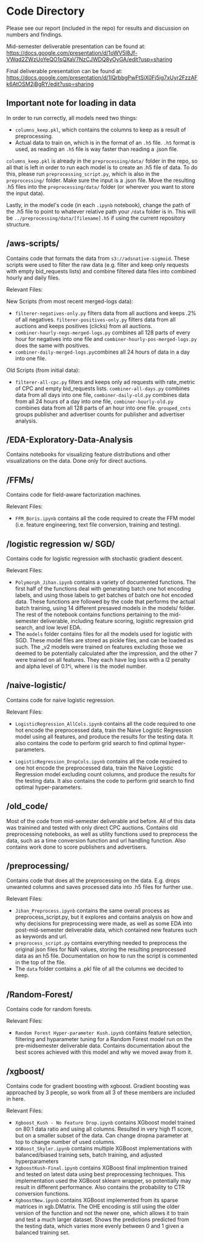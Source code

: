 # Code Directory
Please see our report (included in the repo) for results and discussion on numbers and findings.

Mid-semester deliverable presentation can be found at: https://docs.google.com/presentation/d/1oWV5I8Jf-VWqd2ZWzUoYeQO1sQXaV7NzCJWDQ8yOyGA/edit?usp=sharing

Final deliverable presentation can be found at: https://docs.google.com/presentation/d/1lQrbbgPwFtSiX0Fj5ig7xUyr2FzzAFk6AtOSM2jBgRY/edit?usp=sharing

## Important note for loading in data
In order to run correctly, all models need two things:
* `columns_keep.pkl`, which contains the columns to keep as a result of preprocessing.
* Actual data to train on, which is in the format of an `.h5` file. `.h5` format is used, as reading an `.h5` file is way faster than reading a .json file.

`columns_keep.pkl` is already in the `preprocessing/data/` folder in the repo, so all that is left in order to run each model is to create an .h5 file of data. To do this, please run `preprocessing_script.py`, which is also in the `preprocessing/` folder. Make sure the input is a .json file. Move the resulting .h5 files into the `preprocessing/data/` folder (or wherever you want to store the input data).

Lastly, in the model's code (in each `.ipynb` notebook), change the path of the .h5 file to point to whatever relative path your  `/data` folder is in. This will be `../preprocessing/data/[filename].h5` if using the current repository structure.


## /aws-scripts/
Contains code that formats the data from `s3://adsnative-sigmoid`. These scripts were used to filter the raw data (e.g. filter and keep only requests with empty bid_requests lists) and combine filtered data files into combined hourly and daily files.

Relevant Files:


New Scripts (from most recent merged-logs data):
* `filterer-negatives-only.py`	filters data from all auctions and keeps .2% of all negatives. `filterer-positives-only.py` filters data from all auctions and keeps positives (clicks) from all auctions.
* `combiner-hourly-negs-merged-logs.py` combines all 128 parts of every hour for negatives into one file and `combiner-hourly-pos-merged-logs.py`	does the same with positives.
* `combiner-daily-merged-logs.py`combines all 24 hours of data in a day into one file.





Old Scripts (from initial data):
* `filterer-all-cpc.py`	filters and keeps only ad requests with rate_metric of CPC and empty bid_requests lists. `combiner-all-days.py` combines data from all days into one file, `combiner-daily-old.py` combines data from all 24 hours of a day into one file, `combiner-hourly-old.py` combines data from all 128 parts of an hour into one file. `grouped_cnts` groups publisher and advertiser counts for publisher and advertiser analysis.


## /EDA-Exploratory-Data-Analysis
Contains notebooks for visualizing feature distributions and other visualizations on the data. Done only for direct auctions.


## /FFMs/
Contains code for field-aware factorization machines.

Relevant Files:
* `FFM_Boris.ipynb` contains all the code required to create the FFM model (i.e. feature engineering, text file conversion, training and testing).


## /logistic regression w/ SGD/
Contains code for logistic regression with stochastic gradient descent.

Relevant Files: 
* `Polymorph_Jihan.ipynb` contains a variety of documented functions. The first half of the functions deal with generating batch one hot encoding labels, and using those labels to get batches of batch one hot encoded data. These functions are followed by the code that performs the actual batch training, using 14 different presaved models in the models/ folder. The rest of the notebook contains functions pertaining to the mid-semester deliverable, including feature scoring, logistic regression grid search, and low level EDA.
* The `models` folder contains files for all the models used for logistic with SGD. These model files are stored as pickle files, and can be loaded as such. The _v2 models were trained on features excluding those we deemed to be potentially calculated after the impression, and the other 7 were trained on all features. They each have log loss with a l2 penalty and alpha level of 0.1^i, where i is the model number.


## /naive-logistic/
Contains code for naive logistic regression.

Relevant Files:
* `LogisticRegression_AllCols.ipynb` contains all the code required to one hot encode the preprocessed data, train the Naive Logistic Regression model using all features, and produce the results for the testing data. It also contains the code to perform grid search to find optimal hyper-parameters.  

* `LogisticRegression_DropCols.ipynb` contains all the code required to one hot encode the preprocessed data, train the Naive Logistic Regression model excluding count columns, and produce the results for the testing data. It also contains the code to perform grid search to find optimal hyper-parameters.  


## /old_code/
Most of the code from mid-semester deliverable and before. All of this data was trainined and tested with only direct CPC auctions. Contains old preprocessing notebooks, as well as utility functions used to preprocess the data, such as a time conversion function and url handling function. Also contains work done to score publishers and advertisers.

## /preprocessing/
Contains code that does all the preprocessing on the data. E.g. drops unwanted columns and saves processed data into .h5 files for further use.

Relevant Files:
* `Jihan_Preprocess.ipynb` contains the same overall process as preprocess_script.py, but it explores and contains analysis on how and why decisions for preprocessing were made, as well as some EDA into post-mid-semester deliverable data, which contained new features such as keywords and url.
* `preprocess_script.py` contains everything needed to preprocess the original json files for NaN values, storing the resulting preprocessed data as an h5 file. Documentation on how to run the script is commented in the top of the file.
* The `data` folder contains a .pkl file of all the columns we decided to keep.


## /Random-Forest/
Contains code for random forests.

Relevant Files:
* `Random Forest Hyper-parameter Kush.ipynb` contains feature selection, filtering and hyparameter tuning for a Random Forest model run on the pre-midsemester deliverable data. Contains documentation about the best scores achieved with this model and why we moved away from it.

## /xgboost/
Contains code for gradient boosting with xgboost. Gradient boosting was approached by 3 people, so work from all 3 of these members are included in here.

Relevant Files:

* `Xgboost_Kush - No Feature Drop.ipynb` contains XGboost model trained on 80:1 data ratio and using all columns. Resulted in very high f1 score, but on a smaller subset of the data. Can change dropna parameter at top to change number of used columns.
* `XGBoost_Skyler.ipynb` contains multiple XGBoost implementations with balanced/biased training sets, batch training, and adjusted hyperparameters
* `XgboostKush-Final.ipynb` contains XGBoost final implmention trained and tested on latest data using best preprocessing techniques. This implementation used the XGBoost sklearn wrapper, so potentially may result in different performance. Also contains the probability to CTR conversion functions.
* `XgboostNew.ipynb` contains XGBoost implemented from its sparse matrices in xgb.DMatrix. The OHE encoding is still using the older version of the function and not the newer one, which allows it to train and test a much larger dataset. Shows the predictions predicted from the testing data, which varies more evenly between 0 and 1 given a balanced training set.

